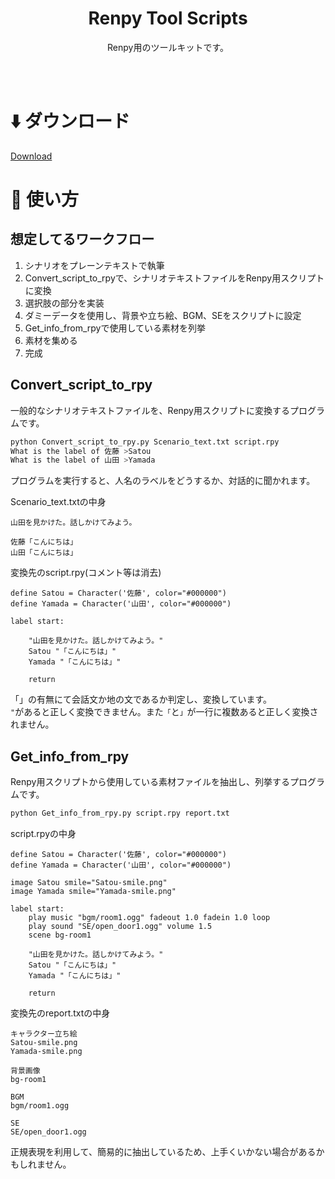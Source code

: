 <div align="center">

# Renpy Tool Scripts

Renpy用のツールキットです。

<br>
<br>
</div>

# ⬇️ ダウンロード
[Download](https://github.com/PenguinCabinet/Renpy-Tool-Scripts/archive/refs/heads/main.zip)

# 🔨 使い方

## 想定してるワークフロー
1. シナリオをプレーンテキストで執筆
2. Convert_script_to_rpyで、シナリオテキストファイルをRenpy用スクリプトに変換
3. 選択肢の部分を実装
4. ダミーデータを使用し、背景や立ち絵、BGM、SEをスクリプトに設定
5. Get_info_from_rpyで使用している素材を列挙
6. 素材を集める
7. 完成

## Convert_script_to_rpy
一般的なシナリオテキストファイルを、Renpy用スクリプトに変換するプログラムです。
```bash
python Convert_script_to_rpy.py Scenario_text.txt script.rpy
What is the label of 佐藤 >Satou
What is the label of 山田 >Yamada
```
プログラムを実行すると、人名のラベルをどうするか、対話的に聞かれます。   

Scenario_text.txtの中身    
```text
山田を見かけた。話しかけてみよう。

佐藤「こんにちは」
山田「こんにちは」
```
変換先のscript.rpy(コメント等は消去)
```rpy
define Satou = Character('佐藤', color="#000000")
define Yamada = Character('山田', color="#000000")

label start:

    "山田を見かけた。話しかけてみよう。"
    Satou "「こんにちは」"
    Yamada "「こんにちは」"

    return
```
「」の有無にて会話文か地の文であるか判定し、変換しています。   
`"`があると正しく変換できません。また`「`と`」`が一行に複数あると正しく変換されません。

## Get_info_from_rpy

Renpy用スクリプトから使用している素材ファイルを抽出し、列挙するプログラムです。
```bash
python Get_info_from_rpy.py script.rpy report.txt
```

script.rpyの中身    
```rpy
define Satou = Character('佐藤', color="#000000")
define Yamada = Character('山田', color="#000000")

image Satou smile="Satou-smile.png"
image Yamada smile="Yamada-smile.png"

label start:
    play music "bgm/room1.ogg" fadeout 1.0 fadein 1.0 loop
    play sound "SE/open_door1.ogg" volume 1.5
    scene bg-room1

    "山田を見かけた。話しかけてみよう。"
    Satou "「こんにちは」"
    Yamada "「こんにちは」"

    return
```

変換先のreport.txtの中身    
```text
キャラクター立ち絵
Satou-smile.png
Yamada-smile.png

背景画像
bg-room1

BGM
bgm/room1.ogg

SE
SE/open_door1.ogg
```

正規表現を利用して、簡易的に抽出しているため、上手くいかない場合があるかもしれません。
